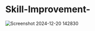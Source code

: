 # Skill-Improvement-
![Screenshot 2024-12-20 142830](https://github.com/user-attachments/assets/3374f6dc-1da6-4a32-a047-b24e466e013a)
